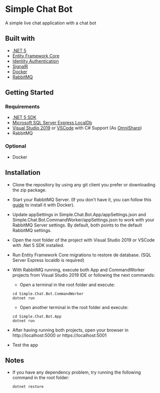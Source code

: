 # Simple Chat Bot

A simple live chat application with a chat bot

## Built with

* [.NET 5](https://docs.microsoft.com/pt-br/dotnet/core/dotnet-five)
* [Entity Framework Core](https://docs.microsoft.com/en-us/ef/)
* [Identity Authentication](https://docs.microsoft.com/en-us/aspnet/core/security/authentication/identity?view=aspnetcore-5.0&tabs=visual-studio)
* [SignalR](https://github.com/SignalR/SignalR)
* [Docker](https://docker.com) 
* [RabbitMQ](https://www.rabbitmq.com/)

## Getting Started

### Requirements

* [.NET 5 SDK](https://dotnet.microsoft.com/download/dotnet/5.0)
* [Microsoft SQL Server Express LocalDb](https://docs.microsoft.com/en-us/sql/database-engine/configure-windows/sql-server-express-localdb?view=sql-server-ver15)
* [Visual Studio 2019](https://visualstudio.microsoft.com/downloads/) or [VSCode](https://code.visualstudio.com/download) with C# Support (As [OmniSharp](https://www.omnisharp.net/))
* RabbitMQ

### Optional

* Docker

## Installation

* Clone the repository by using any git client you prefer or downloading the zip package.
* Start your RabbitMQ Server. (If you don't have it, you can follow this [guide](https://blog.devgenius.io/rabbitmq-with-docker-on-windows-in-30-minutes-172e88bb0808) to install it with Docker).
* Update appSettings in Simple.Chat.Bot.App/appSettings.json and Simple.Chat.Bot.CommandWorker/appSettings.json to work with your RabbitMQ Server settings. By default, both points to the default RabbitMQ settings.
* Open the root folder of the project with Visual Studio 2019 or VSCode with .Net 5 SDK installed.
* Run Entity Framework Core migrations to restore de database. (SQL Server Express localdb is required)
* With RabbitMQ running, execute both App and CommandWorker projects from Visual Studio 2019 IDE or following the next commands:
  * Open a terminal in the root folder and execute:

  ```shell
  cd Simple.Chat.Bot.CommandWorker
  dotnet run
  ```

  * Open another terminal in the root folder and execute:

  ```shell
  cd Simple.Chat.Bot.App
  dotnet run
  ```

* After having running both projects, open your browser in http://localhost:5000 or https://localhost:5001
* Test the app

## Notes

* If you have any dependency problem, try running the following command in the root folder:

  ```shell
  dotnet restore
  ```
